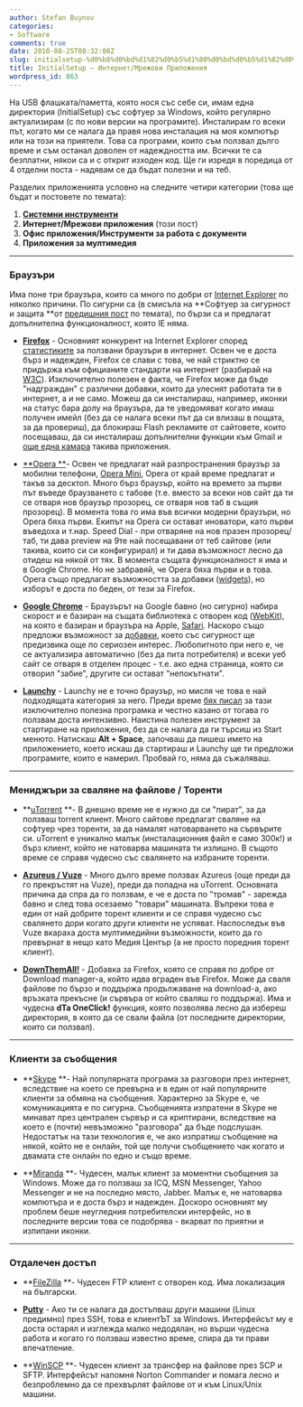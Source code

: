 ```yaml
---
author: Stefan Buynov
categories:
- Software
comments: true
date: 2010-08-25T08:32:08Z
slug: initialsetup-%d0%b8%d0%bd%d1%82%d0%b5%d1%80%d0%bd%d0%b5%d1%82%d0%bc%d1%80%d0%b5%d0%b6%d0%be%d0%b2%d0%b8-%d0%bf%d1%80%d0%b8%d0%bb%d0%be%d0%b6%d0%b5%d0%bd%d0%b8%d1%8f
title: InitialSetup – Интернет/Мрежови Приложения
wordpress_id: 863
---
```


На USB флашката/паметта, която нося със себе си, имам една директория  (InitialSetup) със софтуер за Windows, който регулярно актуализирам (с  по нови версии на програмите). Инсталирам го всеки път, когато ми се  налага да правя нова инсталация на моя компютър или на този на приятели.  Това са програми, които съм ползвал дълго време и съм останал доволен  от надеждността им. Всички те са безплатни, някои са и с открит изходен  код. Ще ги изредя в поредица от 4 отделни поста - надявам се да бъдат  полезни и на теб.

Разделих приложенията условно на следните четири категории (това ще бъдат и постовете по темата):

   1. [**Системни инструменти**](/blog/2010/04/08/initialsetup-system-tools/)
   1. **Интернет/Мрежови приложения** (този пост)
   1. **Офис приложения/Инструменти за работа с документи**
   1. **Приложения за мултимедия**


** **


### Браузъри


Има поне три браузъра, които са много по добри от [Internet Explorer](http://www.microsoft.com/windows/internet-explorer/default.aspx) по няколко причини. По сигурни са (в смисъла на **Софтуер за сигурност и защита **от [предишния пост](http://buynov.com/2010/04/08/123) по темата), по бързи са и предлагат допълнителна функционалност, която IE няма.


  * [**Firefox**](http://www.mozilla.com) - Основният конкурент на Internet Explorer според [статистиките](http://en.wikipedia.org/wiki/Usage_share_of_web_browsers) за ползвани браузъри в интернет. Освен че е доста бърз и надежден, Firefox се слави с това, че най стриктно се придържа към официаните стандарти на интернет (разбирай на [W3C](http://www.w3.org/)). Изключително полезен е факта, че Firefox може да бъде "надграждан" с различни добавки, които да улеснят работата ти в интернет, а и не само. Можеш да си инсталираш, например, иконки на статус бара долу на браузъра, да те уведомяват когато имаш получен имейл (без да се налага всеки път да си влизаш в пощата, за да провериш), да блокираш Flash рекламите от сайтовете, които посещаваш, да си инсталираш допълнителни функции към Gmail и [още една камара](https://addons.mozilla.org) такива приложения.


  * [**Opera **](http://www.opera.com/)- Освен че предлагат най разпространения браузър за мобилни телефони, [Opera Mini](http://www.opera.com/mobile/), Opera от край време предлагат и такъв за десктоп. Много бърз браузър, който на времето за първи път въведе браузването с табове (т.е. вместо за всеки нов сайт да ти се отваря нов браузър прозорец, се отваря нов таб в същия прозорец). В момента това го има във всички модерни браузъри, но Opera бяха първи. Екипът на Opera си остават иноватори, като първи въведоха и т.нар. Speed Dial - при отваряне на нов празен прозорец/таб, ти дава preview на 9те най посещавани от теб сайтове (или такива, които си си конфигурирал) и ти дава възможност лесно да отидеш на някой от тях. В момента същата функционалност я има и в Google Chrome. Но не забравяй, че Opera бяха първи и в това. Opera също предлагат възможността за добавки ([widgets](http://www.opera.com/widgets/)), но изборът е доста по беден, от тези за Firefox.


  * [**Google Chrome**](http://www.google.com/chrome) - Браузърът на Google бавно (но сигурно) набира скорост и е базиран на същата библиотека с отворен код ([WebKit](http://webkit.org/)), на която е базиран и браузъра на Apple, [Safari](http://www.apple.com/safari/). Наскоро също предложи възможност за [добавки](https://chrome.google.com/extensions), което със сигурност ще предизвика още по сериозен интерес. Любопитното при него е, че се актуализира автоматично (без да пита потребителя) и всеки уеб сайт се отваря в отделен процес - т.е. ако една страница, която си отворил "забие", другите си остават "непокътнати".


  * [**Launchy**](http://www.launchy.net/) - Launchy не е точно браузър, но мисля че това е най подходящата категория за него. Преди време [бях писал](http://buynov.com/2007/08/27/15) за тази изключително полезна програмка и честно казано от тогава го ползвам доста интензивно. Наистина полезен инструмент за стартиране на приложения, без да се налага да ги търсиш из Start менюто. Натискаш **Alt + Space**, започваш да пишеш името на приложението, което искаш да стартираш и Launchy ще ти предложи програмите, които е намерил. Пробвай го, няма да съжаляваш.

<!--more-->

** **


### Мениджъри за сваляне на файлове / Торенти


  * **[uTorrent](http://www.utorrent.com/) **- В днешно време не е нужно да си "пират", за да ползваш torrent клиент. Много сайтове предлагат сваляне на софтуер чрез торенти, за да намалят натоварването на сървърите си. uTorrent е уникално малък (инсталационния файл е само 300к!) и бърз клиент, който не натоварва машината ти излишно. В същото време се справя чудесно със свалянето на избраните торенти.


  * [**Azureus / Vuze**](http://www.vuze.com/) - Много дълго време ползвах Azureus (още преди да го прекръстят на Vuze), преди да попадна на uTorrent. Основната причина да спра да го ползвам, е че е доста по "тромав" - зарежда бавно и след това осезаемо "товари" машината. Въпреки това е един от най добрите торент клиенти и се справя чудесно със свалянето дори когато други клиенти не успяват. Наспоследък във Vuze вкараха доста мултимедийни възможности, които да го превърнат в нещо като Медия Център (а не просто поредния торент клиент).


  * [**DownThemAll!**](http://www.downthemall.net/) - Добавка за Firefox, която се справя по добре от Download manager-а, който идва вграден във Firefox. Може да сваля файлове по бързо и поддържа продължаване на download-а, ако връзката прекъсне (и сървъра от който сваляш го поддържа). Има и чудесна **dTa OneClick!** функция, която позволява лесно да избереш директория, в която да се свали файла (от последните директории, които си ползвал).



** **


### Клиенти за съобщения


  * **[Skype](http://www.skype.com) **- Най популярната програма за разговори през интернет, вследствие на което се превърна и в един от най популярните клиенти за обмяна на съобщения. Характерно за Skype е, че комуникацията е по сигурна. Съобщенията изпратени в Skype не минават през централен сървър и са криптирани, вследствие на което е (почти) невъзможно "разговора" да бъде подслушан. Недостатък на тази технология е, че ако изпратиш съобщение на някой, който не е онлайн, той ще получи съобщението чак когато и двамата сте онлайн по едно и също време.


  * **[Miranda](http://www.miranda-im.org/) **- Чудесен, малък клиент за моментни съобщения за Windows. Може да го ползваш за ICQ, MSN Messenger, Yahoo Messenger и не на последно място, Jabber. Малък е, не натоварва компютъра и е доста бърз и надежден. Доскоро основният му проблем беше неугледния потребителски интерфейс, но в последните версии това се подобрява - вкарват по приятни и изпипани иконки.




** **


### Отдалечен достъп


  * **[FileZilla](http://filezilla-project.org/) **- Чудесен FTP клиент с отворен код. Има локализация на български. 


  * [**Putty**](http://www.chiark.greenend.org.uk/~sgtatham/putty/) - Ако ти се налага да достъпваш други машини (Linux предимно) през SSH, това е клиентЪТ за Windows. Интерфейсът му е доста остарял и изглежда малко недодялан, но върши чудесна работа и когато го ползваш известно време, спира да ти прави впечатление.


  * **[WinSCP](http://winscp.net) **- Чудесен клиент за трансфер на файлове през SCP и SFTP. Интерфейсът напомня Norton Commander и помага лесно и безпроблемно да се прехвърлят файлове от и към Linux/Unix машини.

